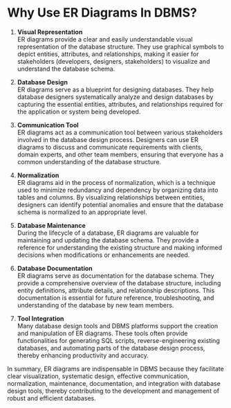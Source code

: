# Why Use ER Diagrams In DBMS?

1. **Visual Representation**  
   ER diagrams provide a clear and easily understandable visual representation of the database structure. They use graphical symbols to depict entities, attributes, and relationships, making it easier for stakeholders (developers, designers, stakeholders) to visualize and understand the database schema.

2. **Database Design**  
   ER diagrams serve as a blueprint for designing databases. They help database designers systematically analyze and design databases by capturing the essential entities, attributes, and relationships required for the application or system being developed.

3. **Communication Tool**  
   ER diagrams act as a communication tool between various stakeholders involved in the database design process. Designers can use ER diagrams to discuss and communicate requirements with clients, domain experts, and other team members, ensuring that everyone has a common understanding of the database structure.

4. **Normalization**  
   ER diagrams aid in the process of normalization, which is a technique used to minimize redundancy and dependency by organizing data into tables and columns. By visualizing relationships between entities, designers can identify potential anomalies and ensure that the database schema is normalized to an appropriate level.

5. **Database Maintenance**  
   During the lifecycle of a database, ER diagrams are valuable for maintaining and updating the database schema. They provide a reference for understanding the existing structure and making informed decisions when modifications or enhancements are needed.

6. **Database Documentation**  
   ER diagrams serve as documentation for the database schema. They provide a comprehensive overview of the database structure, including entity definitions, attribute details, and relationship descriptions. This documentation is essential for future reference, troubleshooting, and understanding of the database by new team members.

7. **Tool Integration**  
   Many database design tools and DBMS platforms support the creation and manipulation of ER diagrams. These tools often provide functionalities for generating SQL scripts, reverse-engineering existing databases, and automating parts of the database design process, thereby enhancing productivity and accuracy.

In summary, ER diagrams are indispensable in DBMS because they facilitate clear visualization, systematic design, effective communication, normalization, maintenance, documentation, and integration with database design tools, thereby contributing to the development and management of robust and efficient databases.
